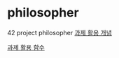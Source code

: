 # philosopher
42 project philosopher
[과제 활용 개념](https://www.notion.so/Mutex-Semaphore-8d304ed6856a48ceb298b51250cc52cc)<br>

[과제 활용 함수](https://www.notion.so/7859c9b6372d472c9675b29ce25d4117)

